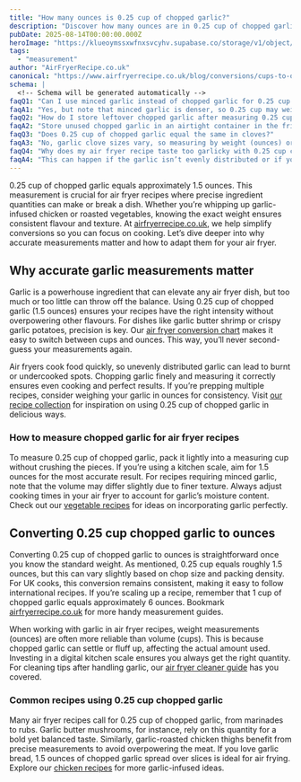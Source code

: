```yaml
---
title: "How many ounces is 0.25 cup of chopped garlic?"
description: "Discover how many ounces are in 0.25 cup of chopped garlic for perfect air fryer recipes. Get precise conversions and cooking tips here."
pubDate: 2025-08-14T00:00:00.000Z
heroImage: "https://klueoymssxwfnxsvcyhv.supabase.co/storage/v1/object/public/Shmucket/how-many-ounces-is-025-cup-chopped-garlic.webp"
tags:
  - "measurement"
author: "AirFryerRecipe.co.uk"
canonical: "https://www.airfryerrecipe.co.uk/blog/conversions/cups-to-ounces/how-many-ounces-is-025-cup-chopped-garlic"
schema: |
  <!-- Schema will be generated automatically -->
faqQ1: "Can I use minced garlic instead of chopped garlic for 0.25 cup measurements?"
faqA1: "Yes, but note that minced garlic is denser, so 0.25 cup may weigh slightly more than 1.5 ounces. For accuracy, weigh minced garlic to match the 1.5-ounce equivalent. Adjust cooking times as minced garlic releases moisture faster in the air fryer."
faqQ2: "How do I store leftover chopped garlic after measuring 0.25 cup?"
faqA2: "Store unused chopped garlic in an airtight container in the fridge for up to a week. For longer storage, freeze it in 0.25 cup portions (1.5 ounces) with a bit of olive oil to preserve freshness. Thaw before using in air fryer recipes."
faqQ3: "Does 0.25 cup of chopped garlic equal the same in cloves?"
faqA3: "No, garlic clove sizes vary, so measuring by weight (ounces) or volume (cups) is more reliable. On average, 1.5 ounces of chopped garlic equals about 6-8 medium cloves, but always check with a scale for precision."
faqQ4: "Why does my air fryer recipe taste too garlicky with 0.25 cup chopped garlic?"
faqA4: "This can happen if the garlic isn’t evenly distributed or if your air fryer runs hot, intensifying the flavour. Try reducing to 1 ounce (about 2 tbsp) or pre-cooking the garlic lightly to mellow its taste before air frying."
---
```

<p>0.25 cup of chopped garlic equals approximately 1.5 ounces. This measurement is crucial for air fryer recipes where precise ingredient quantities can make or break a dish. Whether you’re whipping up garlic-infused chicken or roasted vegetables, knowing the exact weight ensures consistent flavour and texture. At <a href=https://www.airfryerrecipe.co.uk>airfryerrecipe.co.uk</a>, we help simplify conversions so you can focus on cooking. Let’s dive deeper into why accurate measurements matter and how to adapt them for your air fryer.</p>

<h2>Why accurate garlic measurements matter</h2>  
<p>Garlic is a powerhouse ingredient that can elevate any air fryer dish, but too much or too little can throw off the balance. Using 0.25 cup of chopped garlic (1.5 ounces) ensures your recipes have the right intensity without overpowering other flavours. For dishes like garlic butter shrimp or crispy garlic potatoes, precision is key. Our <a href=https://www.airfryerrecipe.co.uk/air-fryer-conversion-chart>air fryer conversion chart</a> makes it easy to switch between cups and ounces. This way, you’ll never second-guess your measurements again.</p>

<p>Air fryers cook food quickly, so unevenly distributed garlic can lead to burnt or undercooked spots. Chopping garlic finely and measuring it correctly ensures even cooking and perfect results. If you’re prepping multiple recipes, consider weighing your garlic in ounces for consistency. Visit <a href=https://www.airfryerrecipe.co.uk/recipes>our recipe collection</a> for inspiration on using 0.25 cup of chopped garlic in delicious ways.</p>

<h3>How to measure chopped garlic for air fryer recipes</h3>  
<p>To measure 0.25 cup of chopped garlic, pack it lightly into a measuring cup without crushing the pieces. If you’re using a kitchen scale, aim for 1.5 ounces for the most accurate result. For recipes requiring minced garlic, note that the volume may differ slightly due to finer texture. Always adjust cooking times in your air fryer to account for garlic’s moisture content. Check out our <a href=https://www.airfryerrecipe.co.uk/recipe-category/vegetables>vegetable recipes</a> for ideas on incorporating garlic perfectly.</p>

<h2>Converting 0.25 cup chopped garlic to ounces</h2>  
<p>Converting 0.25 cup of chopped garlic to ounces is straightforward once you know the standard weight. As mentioned, 0.25 cup equals roughly 1.5 ounces, but this can vary slightly based on chop size and packing density. For UK cooks, this conversion remains consistent, making it easy to follow international recipes. If you’re scaling up a recipe, remember that 1 cup of chopped garlic equals approximately 6 ounces. Bookmark <a href=https://www.airfryerrecipe.co.uk>airfryerrecipe.co.uk</a> for more handy measurement guides.</p>

<p>When working with garlic in air fryer recipes, weight measurements (ounces) are often more reliable than volume (cups). This is because chopped garlic can settle or fluff up, affecting the actual amount used. Investing in a digital kitchen scale ensures you always get the right quantity. For cleaning tips after handling garlic, our <a href=https://www.airfryerrecipe.co.uk/air-fryer-cleaner>air fryer cleaner guide</a> has you covered.</p>

<h3>Common recipes using 0.25 cup chopped garlic</h3>  
<p>Many air fryer recipes call for 0.25 cup of chopped garlic, from marinades to rubs. Garlic butter mushrooms, for instance, rely on this quantity for a bold yet balanced taste. Similarly, garlic-roasted chicken thighs benefit from precise measurements to avoid overpowering the meat. If you love garlic bread, 1.5 ounces of chopped garlic spread over slices is ideal for air frying. Explore our <a href=https://www.airfryerrecipe.co.uk/recipe-category/chicken>chicken recipes</a> for more garlic-infused ideas.</p>
